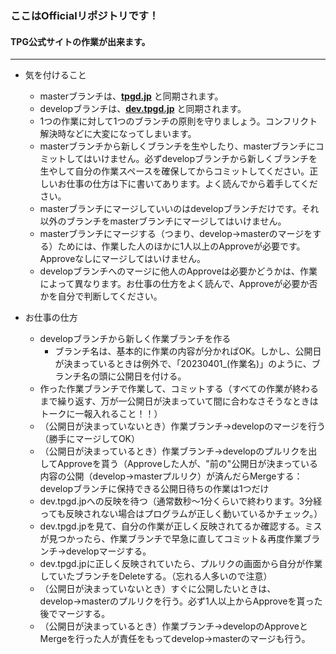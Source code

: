 ### ここはOfficialリポジトリです！
#### TPG公式サイトの作業が出来ます。

---

- 気を付けること
  - masterブランチは、**[tpgd.jp](https://tpgd.jp)** と同期されます。
  - developブランチは、**[dev.tpgd.jp](https://dev.tpgd.jp)** と同期されます。
  - 1つの作業に対して1つのブランチの原則を守りましょう。コンフリクト解決時などに大変になってしまいます。
  - masterブランチから新しくブランチを生やしたり、masterブランチにコミットしてはいけません。必ずdevelopブランチから新しくブランチを生やして自分の作業スペースを確保してからコミットしてください。正しいお仕事の仕方は下に書いてあります。よく読んでから着手してください。
  - masterブランチにマージしていいのはdevelopブランチだけです。それ以外のブランチをmasterブランチにマージしてはいけません。
  - masterブランチにマージする（つまり、develop→masterのマージをする）ためには、作業した人のほかに1人以上のApproveが必要です。Approveなしにマージしてはいけません。
  - developブランチへのマージに他人のApproveは必要かどうかは、作業によって異なります。お仕事の仕方をよく読んで、Approveが必要か否かを自分で判断してください。
    
- お仕事の仕方
  - developブランチから新しく作業ブランチを作る
    - ブランチ名は、基本的に作業の内容が分かればOK。しかし、公開日が決まっているときは例外で、「20230401_(作業名)」のように、ブランチ名の頭に公開日を付ける。
  - 作った作業ブランチで作業して、コミットする（すべての作業が終わるまで繰り返す、万が一公開日が決まっていて間に合わなさそうなときはトークに一報入れること！！）
  - （公開日が決まっていないとき）作業ブランチ→developのマージを行う（勝手にマージしてOK）
  - （公開日が決まっているとき）作業ブランチ→developのプルリクを出してApproveを貰う（Approveした人が、"前の"公開日が決まっている内容の公開（develop→masterプルリク）が済んだらMergeする：developブランチに保持できる公開日待ちの作業は1つだけ
  - dev.tpgd.jpへの反映を待つ（通常数秒～1分くらいで終わります。3分経っても反映されない場合はプログラムが正しく動いているかチェック。）
  - dev.tpgd.jpを見て、自分の作業が正しく反映されてるか確認する。ミスが見つかったら、作業ブランチで早急に直してコミット＆再度作業ブランチ→developマージする。
  - dev.tpgd.jpに正しく反映されていたら、プルリクの画面から自分が作業していたブランチをDeleteする。（忘れる人多いので注意）
  - （公開日が決まっていないとき）すぐに公開したいときは、develop→masterのプルリクを行う。必ず1人以上からApproveを貰った後でマージする。
  - （公開日が決まっているとき）作業ブランチ→developのApproveとMergeを行った人が責任をもってdevelop→masterのマージも行う。

